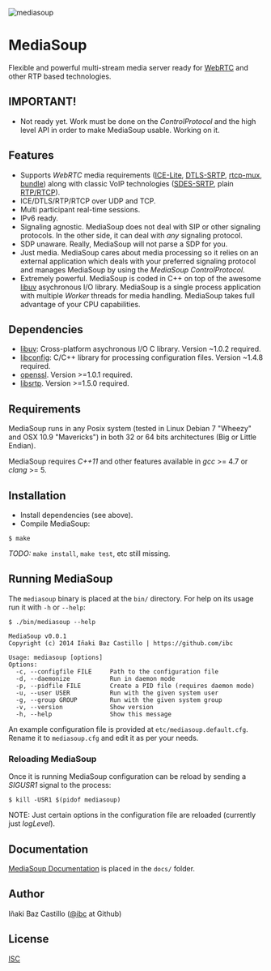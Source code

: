 ![mediasoup](https://raw.githubusercontent.com/ibc/mediasoup/master/art/MediaSoup-logo.png)

# MediaSoup

Flexible and powerful multi-stream media server ready for [WebRTC](http://www.webrtc.org/) and other RTP based technologies.


## IMPORTANT!

* Not ready yet. Work must be done on the *ControlProtocol* and the high level API in order to make MediaSoup usable. Working on it.


## Features

* Supports *WebRTC* media requirements ([ICE-Lite](http://tools.ietf.org/html/rfc5245), [DTLS-SRTP](http://tools.ietf.org/html/rfc5764), [rtcp-mux](http://tools.ietf.org/html/rfc5761), [bundle](http://tools.ietf.org/html/draft-ietf-mmusic-sdp-bundle-negotiation)) along with classic VoIP technologies ([SDES-SRTP](http://tools.ietf.org/html/rfc4568), plain [RTP/RTCP](http://tools.ietf.org/html/rfc3550)).
* ICE/DTLS/RTP/RTCP over UDP and TCP.
* Multi participant real-time sessions.
* IPv6 ready.
* Signaling agnostic. MediaSoup does not deal with SIP or other signaling protocols. In the other side, it can deal with *any* signaling protocol.
* SDP unaware. Really, MediaSoup will not parse a SDP for you.
* Just media. MediaSoup cares about media processing so it relies on an external application which deals with your preferred signaling protocol and manages MediaSoup by using the *MediaSoup ControlProtocol*.
* Extremely powerful. MediaSoup is coded in C++ on top of the awesome [libuv](https://github.com/libuv/libuv) asychronous I/O library. MediaSoup is a single process application with multiple *Worker* threads for media handling. MediaSoup takes full advantage of your CPU capabilities.


## Dependencies

* [libuv](https://github.com/libuv/libuv): Cross-platform asychronous I/O C library. Version ~1.0.2 required.
* [libconfig](http://www.hyperrealm.com/libconfig/): C/C++ library for processing configuration files. Version ~1.4.8 required.
* [openssl](https://www.openssl.org). Version >=1.0.1 required.
* [libsrtp](https://github.com/cisco/libsrtp). Version >=1.5.0 required.


## Requirements

MediaSoup runs in any Posix system (tested in Linux Debian 7 "Wheezy" and OSX 10.9 "Mavericks") in both 32 or 64 bits architectures (Big or Little Endian).

MediaSoup requires *C++11* and other features available in *gcc* >= 4.7 or *clang* >= 5.


## Installation

* Install dependencies (see above).
* Compile MediaSoup:
```
$ make
```

*TODO:* `make install`, `make test`, etc still missing.


## Running MediaSoup

The `mediasoup` binary is placed at the `bin/` directory. For help on its usage run it with `-h` or `--help`:

```
$ ./bin/mediasoup --help

MediaSoup v0.0.1
Copyright (c) 2014 Iñaki Baz Castillo | https://github.com/ibc

Usage: mediasoup [options]
Options:
  -c, --configfile FILE     Path to the configuration file
  -d, --daemonize           Run in daemon mode
  -p, --pidfile FILE        Create a PID file (requires daemon mode)
  -u, --user USER           Run with the given system user
  -g, --group GROUP         Run with the given system group
  -v, --version             Show version
  -h, --help                Show this message
```

An example configuration file is provided at `etc/mediasoup.default.cfg`. Rename it to `mediasoup.cfg` and edit it as per your needs.


### Reloading MediaSoup

Once it is running MediaSoup configuration can be reload by sending a *SIGUSR1* signal to the process:
```
$ kill -USR1 $(pidof mediasoup)
```

NOTE: Just certain options in the configuration file are reloaded (currently just *logLevel*).


## Documentation

[MediaSoup Documentation](docs/index.md) is placed in the `docs/` folder.


## Author

Iñaki Baz Castillo ([@ibc](https://github.com/ibc/) at Github)


## License

[ISC](./LICENSE)
